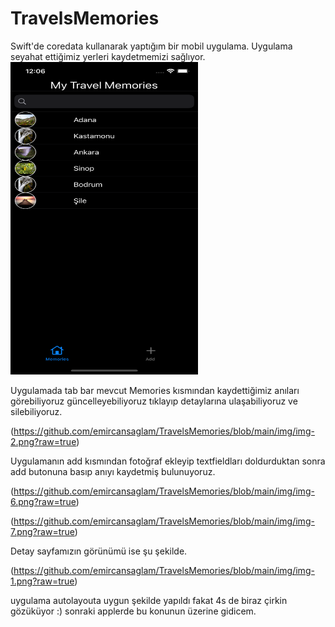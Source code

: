 # TravelsMemories

Swift'de coredata kullanarak yaptığım bir mobil uygulama.
Uygulama seyahat ettiğimiz yerleri kaydetmemizi sağlıyor.
<img src="https://github.com/emircansaglam/TravelsMemories/blob/main/img/img-5.png"  width="300" height="500" />


Uygulamada tab bar mevcut Memories kısmından kaydettiğimiz anıları görebiliyoruz güncelleyebiliyoruz tıklayıp
detaylarına ulaşabiliyoruz ve silebiliyoruz.

(https://github.com/emircansaglam/TravelsMemories/blob/main/img/img-2.png?raw=true)

Uygulamanın add kısmından fotoğraf ekleyip textfieldları doldurduktan sonra add butonuna basıp anıyı kaydetmiş bulunuyoruz.

(https://github.com/emircansaglam/TravelsMemories/blob/main/img/img-6.png?raw=true)

(https://github.com/emircansaglam/TravelsMemories/blob/main/img/img-7.png?raw=true)

Detay sayfamızın görünümü ise şu şekilde.

(https://github.com/emircansaglam/TravelsMemories/blob/main/img/img-1.png?raw=true)

uygulama autolayouta uygun şekilde yapıldı fakat 4s de biraz çirkin gözüküyor :) sonraki applerde bu konunun üzerine gidicem.

